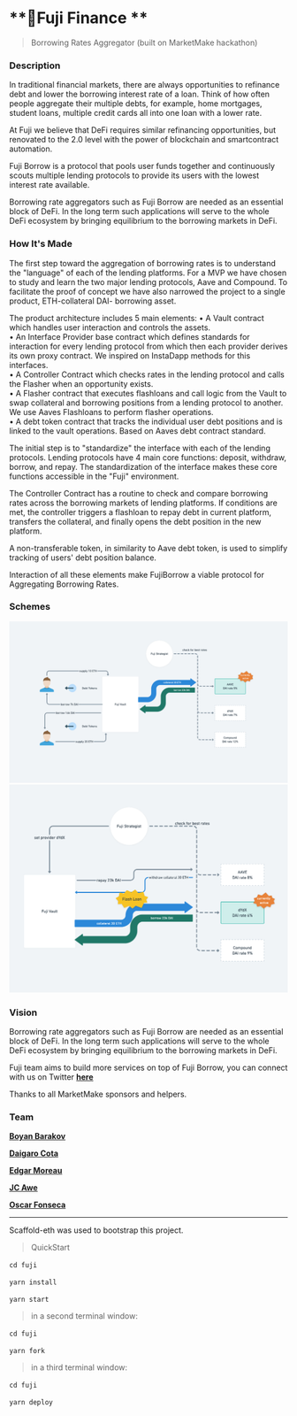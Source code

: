 # **🗻Fuji Finance **

> Borrowing Rates Aggregator (built on MarketMake hackathon)

### **Description**

In traditional financial markets, there are always opportunities to refinance debt and lower the borrowing interest rate of a loan. Think of how often people aggregate their multiple debts, for example, home mortgages, student loans, multiple credit cards all into one loan with a lower rate. 
 
At Fuji we believe that DeFi requires similar refinancing opportunities, but renovated to the 2.0 level with the power of blockchain and smartcontract automation.

Fuji Borrow is a protocol that pools user funds together and continuously scouts multiple lending protocols  to provide its users with the lowest interest rate available.

Borrowing rate aggregators such as Fuji Borrow are needed as an essential block of DeFi. In the long term such applications will serve to the whole DeFi ecosystem by bringing equilibrium to the borrowing markets in DeFi.

### **How It's Made**

The first step toward the aggregation of borrowing rates is to understand the "language" of each of the lending platforms. For a MVP we have chosen to study and learn the two major lending protocols, Aave and Compound. To facilitate the proof of concept we have also narrowed the project to a single product, ETH-collateral DAI- borrowing asset.

The product architecture includes 5 main elements:
• A Vault contract which handles user interaction and controls the assets.
<br/>
• An Interface Provider base contract which defines standards for interaction for every lending protocol from which then each provider derives its own proxy contract. We inspired on InstaDapp methods for this interfaces.
<br/>
• A Controller Contract which checks rates in the lending protocol and calls the Flasher  when an opportunity exists.
<br/>
• A Flasher contract that executes flashloans and call logic from the Vault to swap collateral and borrowing positions from a lending protocol to another. We use Aaves Flashloans to perform flasher operations.
<br/>
• A debt token contract that tracks the individual user debt positions and is linked to the vault operations. Based on Aaves debt contract standard. 
<br/>

The initial step is to "standardize" the interface with each of the lending protocols. Lending protocols have 4 main core functions: deposit, withdraw, borrow, and repay. The standardization of the interface makes these core functions accessible in the "Fuji" environment.

The Controller Contract has a routine to check and compare borrowing rates across the borrowing markets of lending platforms. If conditions are met, the controller triggers a flashloan to repay debt in current platform, transfers the collateral, and finally opens the debt position in the new platform. 

A non-transferable token, in similarity to Aave debt token, is used to simplify tracking of users' debt position balance. 

Interaction of all these elements make FujiBorrow a viable protocol for Aggregating Borrowing Rates.

### **Schemes**

<img src="./images/Scheme1.png" >
<img src="./images/Scheme2.png" >

### **Vision**

Borrowing rate aggregators such as Fuji Borrow are needed as an essential block of DeFi.
In the long term such applications will serve to the whole DeFi ecosystem by bringing equilibrium to the borrowing markets in DeFi.

Fuji team aims to build more services on top of Fuji Borrow, you can connect with us on Twitter **[here](https://twitter.com/FujiFinance)**

Thanks to all MarketMake sponsors and helpers.

### **Team**

**[Boyan Barakov](https://twitter.com/BoyanBarakov)**

**[Daigaro Cota](https://twitter.com/DaigaroC)**

**[Edgar Moreau](https://twitter.com/TheEdgarMoreau)**

**[JC Awe](https://twitter.com/qjawe)**

**[Oscar Fonseca](https://twitter.com/oFonCK)**

---

Scaffold-eth was used to bootstrap this project.

> QuickStart

`cd fuji`

`yarn install`

`yarn start`

> in a second terminal window:

`cd fuji`

`yarn fork`

> in a third terminal window:

`cd fuji`

`yarn deploy`
